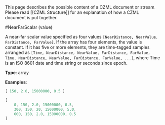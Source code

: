 This page describes the possible content of a CZML document or stream.  Please read [[CZML Structure]] for an explanation of how a CZML document is put together.

#NearFarScalar (value)

A near-far scalar value specified as four values `[NearDistance, NearValue, FarDistance, FarValue]`.  If the array has four elements, the value is constant.  If it has five or more elements, they are time-tagged samples arranged as `[Time, NearDistance, NearValue, FarDistance, FarValue, Time, NearDistance, NearValue, FarDistance, FarValue, ...]`, where Time is an ISO 8601 date and time string or seconds since epoch.

**Type**: array

**Examples**:

```javascript
[ 150, 2.0, 15000000, 0.5 ]
```

```javascript
[
    0, 150, 2.0, 15000000, 0.5,
    300, 150, 20, 15000000, 5.0,
    600, 150, 2.0, 15000000, 0.5
]
```

